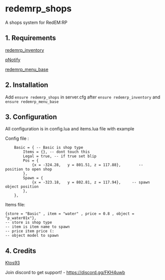 # redemrp_shops
A shops system for RedEM:RP

## 1. Requirements

[redemrp_inventory](https://github.com/RedEM-RP/redemrp_inventory)

[pNotify](https://github.com/Nick78111/pNotify)

[redemrp_menu_base](https://github.com/RedEM-RP/redemrp_menu_base)

## 2. Installation

Add ```ensure redemrp_shops``` in server.cfg after ```ensure redemrp_inventory``` and ```ensure redemrp_menu_base```

## 3. Configuration

All configuration is in config.lua and items.lua file with example 

Config file :
```
	Basic = { -- Basic is shop type
		Items = {}, -- dont touch this
		Legal = true, -- if true set blip
		Pos = {
			{x = -324.28,   y = 801.51, z = 117.88},		-- position to open shop
		},
		Spawn = {
			{x = -323.18,   y = 802.81, z = 117.94},	 -- spawn	object position		
		},
	},
```
Items file:
```
{store = "Basic" , item = "water" , price = 0.8 , object = "p_water01x"},
-- store is shop type
-- item is item name to spawn
-- price item price (:
-- object model to spawn 
```

## 4. Credits
[Ktos93](http://github.com/Ktos93)


Join discord to get support! - https://discord.gg/FKH4uwb

